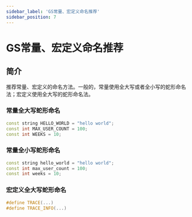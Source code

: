 ```yaml
---
sidebar_label: 'GS常量、宏定义命名推荐'
sidebar_position: 7
---
```



# GS常量、宏定义命名推荐

## 简介

推荐常量、宏定义的命名方法。一般的，常量使用全大写或者全小写的蛇形命名法；宏定义使用全大写的蛇形命名法。

### 常量全大写蛇形命名

```cpp
const string HELLO_WORLD = "hello world";
const int MAX_USER_COUNT = 100;
const int WEEKS = 10;
```

### 常量全小写蛇形命名

```cpp
const string hello_world = "hello world";
const int max_user_count = 100;
const int weeks = 10;
```

### 宏定义全大写蛇形命名

```cpp
#define TRACE(...)
#define TRACE_INFO(...)
```